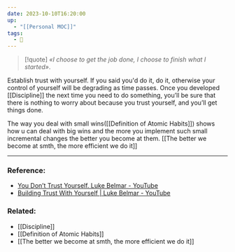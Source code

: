 ```yaml
---
date: 2023-10-10T16:20:00
up:
  - "[[Personal MOC]]"
tags:
  - 🌱
---
```

> [!quote]
> *«I choose to get the job done, I choose to finish what I started»*.

Establish trust with yourself.
If you said you'd do it, do it, otherwise your control of yourself will be degrading as time passes. Once you developed [[Discipline]] the next time you need to do something, you’ll be sure that there is nothing to worry about because you trust yourself, and you’ll get things done.

The way you deal with small wins([[Definition of Atomic Habits]]) shows how u can deal with big wins and the more you implement such small incremental changes the better you become at them. [[The better we become at smth, the more efficient we do it]]

---
### Reference:
- [You Don’t Trust Yourself. Luke Belmar - YouTube](https://youtube.com/shorts/hhH_Qo5a1J0?si=wwadLF6cs8rA_gWk)
- [Building Trust With Yourself | Luke Belmar - YouTube](https://youtube.com/shorts/j5s19E8kKSw?si=Wgtp7CqPVhHaL3IJ)
### Related:
- [[Discipline]]
- [[Definition of Atomic Habits]]
- [[The better we become at smth, the more efficient we do it]]